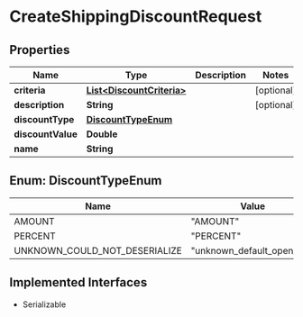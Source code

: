 

# CreateShippingDiscountRequest


## Properties

| Name | Type | Description | Notes |
|------------ | ------------- | ------------- | -------------|
|**criteria** | [**List&lt;DiscountCriteria&gt;**](DiscountCriteria.md) |  |  [optional] |
|**description** | **String** |  |  [optional] |
|**discountType** | [**DiscountTypeEnum**](#DiscountTypeEnum) |  |  |
|**discountValue** | **Double** |  |  |
|**name** | **String** |  |  |



## Enum: DiscountTypeEnum

| Name | Value |
|---- | -----|
| AMOUNT | &quot;AMOUNT&quot; |
| PERCENT | &quot;PERCENT&quot; |
| UNKNOWN_COULD_NOT_DESERIALIZE | &quot;unknown_default_open_api&quot; |


## Implemented Interfaces

* Serializable


